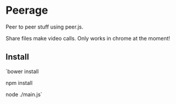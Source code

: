 Peerage
=======

Peer to peer stuff using peer.js.

Share files make video calls. Only works in chrome at the moment!

## Install

`bower install

npm install

node ./main.js`
